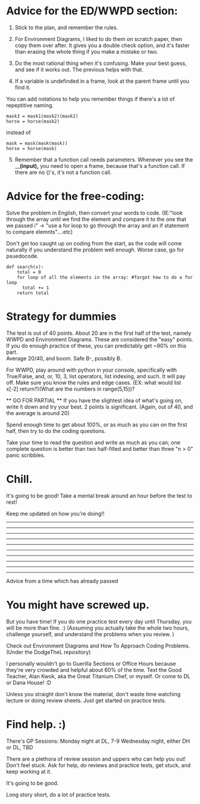 
# Advice for the ED/WWPD section:

1. Stick to the plan, and remember the rules.  

2. For Environment Diagrams, I liked to do them on scratch paper, then copy them over after.  It gives you a double check option, and it's faster than erasing the whole thing if you make a mistake or two.  

3. Do the most rational thing when it's confusing.  Make your best guess, and see if it works out.  The previous helps with that.  

4. If a variable is undefinded in a frame, look at the parent frame until you find it.  

You can add notations to help you remember things if there's a lot of repeptitive naming.  

    mask3 = mask1(mask2)(mask2)
    horse = horse(mask2)

instead of 

    mask = mask(mask(mask))
    horse = horse(mask)
    
5.  Remember that a function call needs parameters.  Whenever you see the ____(input),__ you need to open a frame, because that's a function call.  If there are no ()'s, it's not a function call.

# Advice for the free-coding:
Solve the problem in English, then convert your words to code.  (IE:"look through the array until we find the element and compare it to the one that we passed i" -> "use a for loop to go through the array and an if statement to compare elemnts"....etc)

Don't get too caught up on coding from the start, as the code will come naturally if you understand the problem well enough.
Worse case, go for psuedocode. 

    def search(x):
        total = 0
        for loop of all the elements in the array: #forgot how to do a for loop
          total += 1
        return total


# Strategy for dummies
The test is out of 40 points. About 20 are in the first half of the test, namely WWPD and Environment Diagrams.
These are considered the "easy" points.  If you do enough practice of these, you can predictably get ~90% on this part.  
Average 20/40, and boom.  Safe B-, possibly B.

For WWPD, play around with python in your console, specifically with True/False, and, or, 10, 3, list operators, list indexing, and such.  It will pay off.  Make sure you know the rules and edge cases.  (EX:  what would list x[-2] return?)(What are the numbers in range(5,15))?

** GO FOR PARTIAL **
If you have the slightest idea of what's going on, write it down and try your best.  2 points is significant. (Again, out of 40, and the average is around 20)

Spend enough time to get about 100%, or as much as you can on the first half, then try to do the coding questions.

Take your time to read the question and write as much as you can; one complete question is better than two half-filled and better than three "n > 0" panic scribbles.

# Chill. 
It's going to be good! Take a mental break around an hour before the test to rest! 


Keep me updated on how you're doing!!


___________________________________________
___________________________________________
___________________________________________
___________________________________________
___________________________________________
___________________________________________
___________________________________________
_____________________________________________________________________________________

___________________________________________
___________________________________________
Advice from a time which has already passed

# You might have screwed up.
But you have time! If you do one practice test every day until Thursday, you will be more than fine. :)
(Assuming you actually take the whole two hours, challenge yourself, and understand the problems when you review. )

Check out Environment Diagrams and How To Approach Coding Problems. (Under the DodgeTheL repository)

I personally wouldn't go to Guerilla Sections or Office Hours because they're very crowded and helpful about 60% of the time. 
Text the Good Teacher, Alan Kwok, aka the Great Titanium Chef, or myself.  Or come to DL or Dana House! :D

Unless you straight don't know the material, don't waste time watching lecture or doing review sheets.
Just get started on practice tests.

# Find help. :) 

There's GP Sessions:
Monday night at DL, 7-9
Wednesday night, either DH or DL, TBD

There are a plethora of review session and uppers who can help you out! Don't feel stuck.  Ask for help, do reviews and practice tests, get stuck, and keep working at it.  

It's going to be good.  

Long story short, do a lot of practice tests.



